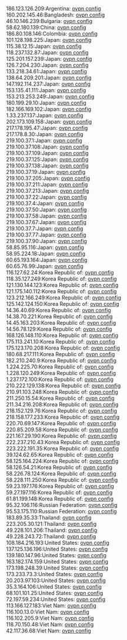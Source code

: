 186.123.126.209:Argentina: [ovpn config](vpn/186_123_126_209.ovpn)  
160.202.145.46:Bangladesh: [ovpn config](vpn/160_202_145_46.ovpn)  
46.10.146.239:Bulgaria: [ovpn config](vpn/46_10_146_239.ovpn)  
58.62.180.139:China: [ovpn config](vpn/58_62_180_139.ovpn)  
186.80.108.146:Colombia: [ovpn config](vpn/186_80_108_146.ovpn)  
101.128.198.225:Japan: [ovpn config](vpn/101_128_198_225.ovpn)  
115.38.12.15:Japan: [ovpn config](vpn/115_38_12_15.ovpn)  
118.237.132.87:Japan: [ovpn config](vpn/118_237_132_87.ovpn)  
125.201.157.239:Japan: [ovpn config](vpn/125_201_157_239.ovpn)  
126.7.204.230:Japan: [ovpn config](vpn/126_7_204_230.ovpn)  
133.218.34.61:Japan: [ovpn config](vpn/133_218_34_61.ovpn)  
138.64.209.201:Japan: [ovpn config](vpn/138_64_209_201.ovpn)  
147.192.114.237:Japan: [ovpn config](vpn/147_192_114_237.ovpn)  
153.135.41.111:Japan: [ovpn config](vpn/153_135_41_111.ovpn)  
153.213.253.249:Japan: [ovpn config](vpn/153_213_253_249.ovpn)  
180.199.29.10:Japan: [ovpn config](vpn/180_199_29_10.ovpn)  
182.166.169.102:Japan: [ovpn config](vpn/182_166_169_102.ovpn)  
1.33.237.137:Japan: [ovpn config](vpn/1_33_237_137.ovpn)  
202.173.109.158:Japan: [ovpn config](vpn/202_173_109_158.ovpn)  
217.178.195.47:Japan: [ovpn config](vpn/217_178_195_47.ovpn)  
217.178.8.30:Japan: [ovpn config](vpn/217_178_8_30.ovpn)  
219.100.37.1:Japan: [ovpn config](vpn/219_100_37_1.ovpn)  
219.100.37.108:Japan: [ovpn config](vpn/219_100_37_108.ovpn)  
219.100.37.109:Japan: [ovpn config](vpn/219_100_37_109.ovpn)  
219.100.37.125:Japan: [ovpn config](vpn/219_100_37_125.ovpn)  
219.100.37.138:Japan: [ovpn config](vpn/219_100_37_138.ovpn)  
219.100.37.19:Japan: [ovpn config](vpn/219_100_37_19.ovpn)  
219.100.37.205:Japan: [ovpn config](vpn/219_100_37_205.ovpn)  
219.100.37.211:Japan: [ovpn config](vpn/219_100_37_211.ovpn)  
219.100.37.213:Japan: [ovpn config](vpn/219_100_37_213.ovpn)  
219.100.37.22:Japan: [ovpn config](vpn/219_100_37_22.ovpn)  
219.100.37.4:Japan: [ovpn config](vpn/219_100_37_4.ovpn)  
219.100.37.50:Japan: [ovpn config](vpn/219_100_37_50.ovpn)  
219.100.37.58:Japan: [ovpn config](vpn/219_100_37_58.ovpn)  
219.100.37.67:Japan: [ovpn config](vpn/219_100_37_67.ovpn)  
219.100.37.7:Japan: [ovpn config](vpn/219_100_37_7.ovpn)  
219.100.37.77:Japan: [ovpn config](vpn/219_100_37_77.ovpn)  
219.100.37.90:Japan: [ovpn config](vpn/219_100_37_90.ovpn)  
58.85.95.116:Japan: [ovpn config](vpn/58_85_95_116.ovpn)  
58.95.224.18:Japan: [ovpn config](vpn/58_95_224_18.ovpn)  
60.65.193.164:Japan: [ovpn config](vpn/60_65_193_164.ovpn)  
60.65.76.99:Japan: [ovpn config](vpn/60_65_76_99.ovpn)  
116.127.62.24:Korea Republic of: [ovpn config](vpn/116_127_62_24.ovpn)  
118.35.127.249:Korea Republic of: [ovpn config](vpn/118_35_127_249.ovpn)  
121.130.144.123:Korea Republic of: [ovpn config](vpn/121_130_144_123.ovpn)  
121.175.140.112:Korea Republic of: [ovpn config](vpn/121_175_140_112.ovpn)  
123.212.166.249:Korea Republic of: [ovpn config](vpn/123_212_166_249.ovpn)  
125.142.124.150:Korea Republic of: [ovpn config](vpn/125_142_124_150.ovpn)  
14.36.40.69:Korea Republic of: [ovpn config](vpn/14_36_40_69.ovpn)  
14.38.70.221:Korea Republic of: [ovpn config](vpn/14_38_70_221.ovpn)  
14.45.163.203:Korea Republic of: [ovpn config](vpn/14_45_163_203.ovpn)  
14.56.78.129:Korea Republic of: [ovpn config](vpn/14_56_78_129.ovpn)  
168.126.148.110:Korea Republic of: [ovpn config](vpn/168_126_148_110.ovpn)  
175.113.241.10:Korea Republic of: [ovpn config](vpn/175_113_241_10.ovpn)  
175.123.170.208:Korea Republic of: [ovpn config](vpn/175_123_170_208.ovpn)  
180.68.217.111:Korea Republic of: [ovpn config](vpn/180_68_217_111.ovpn)  
182.210.240.9:Korea Republic of: [ovpn config](vpn/182_210_240_9.ovpn)  
1.224.225.70:Korea Republic of: [ovpn config](vpn/1_224_225_70.ovpn)  
1.228.120.249:Korea Republic of: [ovpn config](vpn/1_228_120_249.ovpn)  
1.237.172.100:Korea Republic of: [ovpn config](vpn/1_237_172_100.ovpn)  
210.222.129.138:Korea Republic of: [ovpn config](vpn/210_222_129_138.ovpn)  
210.91.103.248:Korea Republic of: [ovpn config](vpn/210_91_103_248.ovpn)  
211.250.15.54:Korea Republic of: [ovpn config](vpn/211_250_15_54.ovpn)  
211.34.216.208:Korea Republic of: [ovpn config](vpn/211_34_216_208.ovpn)  
218.152.129.76:Korea Republic of: [ovpn config](vpn/218_152_129_76.ovpn)  
218.158.177.233:Korea Republic of: [ovpn config](vpn/218_158_177_233.ovpn)  
220.70.69.147:Korea Republic of: [ovpn config](vpn/220_70_69_147.ovpn)  
220.85.209.58:Korea Republic of: [ovpn config](vpn/220_85_209_58.ovpn)  
221.167.29.190:Korea Republic of: [ovpn config](vpn/221_167_29_190.ovpn)  
222.237.210.43:Korea Republic of: [ovpn config](vpn/222_237_210_43.ovpn)  
223.222.191.35:Korea Republic of: [ovpn config](vpn/223_222_191_35.ovpn)  
39.124.62.65:Korea Republic of: [ovpn config](vpn/39_124_62_65.ovpn)  
58.125.164.224:Korea Republic of: [ovpn config](vpn/58_125_164_224.ovpn)  
58.126.54.21:Korea Republic of: [ovpn config](vpn/58_126_54_21.ovpn)  
58.226.78.124:Korea Republic of: [ovpn config](vpn/58_226_78_124.ovpn)  
58.228.111.250:Korea Republic of: [ovpn config](vpn/58_228_111_250.ovpn)  
59.23.197.176:Korea Republic of: [ovpn config](vpn/59_23_197_176.ovpn)  
59.27.197.116:Korea Republic of: [ovpn config](vpn/59_27_197_116.ovpn)  
61.81.199.148:Korea Republic of: [ovpn config](vpn/61_81_199_148.ovpn)  
95.32.106.116:Russian Federation: [ovpn config](vpn/95_32_106_116.ovpn)  
95.53.175.110:Russian Federation: [ovpn config](vpn/95_53_175_110.ovpn)  
183.89.35.33:Thailand: [ovpn config](vpn/183_89_35_33.ovpn)  
223.205.30.121:Thailand: [ovpn config](vpn/223_205_30_121.ovpn)  
49.228.101.206:Thailand: [ovpn config](vpn/49_228_101_206.ovpn)  
49.228.243.72:Thailand: [ovpn config](vpn/49_228_243_72.ovpn)  
108.184.216.193:United States: [ovpn config](vpn/108_184_216_193.ovpn)  
137.125.136.196:United States: [ovpn config](vpn/137_125_136_196.ovpn)  
139.180.147.96:United States: [ovpn config](vpn/139_180_147_96.ovpn)  
163.182.174.159:United States: [ovpn config](vpn/163_182_174_159.ovpn)  
173.198.248.39:United States: [ovpn config](vpn/173_198_248_39.ovpn)  
173.233.73.3:United States: [ovpn config](vpn/173_233_73_3.ovpn)  
20.203.97.103:United States: [ovpn config](vpn/20_203_97_103.ovpn)  
35.3.164.106:United States: [ovpn config](vpn/35_3_164_106.ovpn)  
68.101.101.25:United States: [ovpn config](vpn/68_101_101_25.ovpn)  
72.197.59.234:United States: [ovpn config](vpn/72_197_59_234.ovpn)  
113.166.127.183:Viet Nam: [ovpn config](vpn/113_166_127_183.ovpn)  
116.100.13.0:Viet Nam: [ovpn config](vpn/116_100_13_0.ovpn)  
116.102.205.9:Viet Nam: [ovpn config](vpn/116_102_205_9.ovpn)  
118.70.150.48:Viet Nam: [ovpn config](vpn/118_70_150_48.ovpn)  
42.117.36.68:Viet Nam: [ovpn config](vpn/42_117_36_68.ovpn)  

